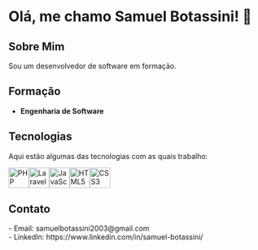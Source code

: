 # Olá, me chamo Samuel Botassini! 👋

## Sobre Mim

Sou um desenvolvedor de software em formação.

## Formação

- **Engenharia de Software** 

## Tecnologias

Aqui estão algumas das tecnologias com as quais trabalho:

<p align="left" style="display: flex;">
  <a>
    <img src="https://cdn.jsdelivr.net/gh/devicons/devicon/icons/php/php-original.svg" alt="PHP" width="40" height="40"/>
  </a>

  <a>
    <img src="https://cdn.jsdelivr.net/gh/devicons/devicon@latest/icons/laravel/laravel-original.svg" alt="Laravel" width="40" height="40" />
  </a>

  <a>
    <img src="https://cdn.jsdelivr.net/gh/devicons/devicon/icons/javascript/javascript-original.svg" alt="JavaScript" width="40" height="40"/>
  </a>

  <a>
    <img src="https://cdn.jsdelivr.net/gh/devicons/devicon/icons/html5/html5-original.svg" alt="HTML5" width="40" height="40"/>
  </a>

  <a>
    <img src="https://cdn.jsdelivr.net/gh/devicons/devicon/icons/css3/css3-original.svg" alt="CSS3" width="40" height="40"/>
  </a>
</p>

## Contato

<div style="text-decoration: none;"> - Email:  samuelbotassini2003@gmail.com </div>
- LinkedIn: https://www.linkedin.com/in/samuel-botassini/
